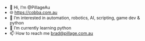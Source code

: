 - 👋 Hi, I’m @PillageAu
- 🌐 https://cobba.com.au
- 👀 I’m interested in automation, robotics, AI, scripting, game dev & python
- 🌱 I’m currently learning python
- 📫 How to reach me brad@pillage.com.au


<!---
PillageAu/PillageAu is a ✨ special ✨ repository because its `README.md` (this file) appears on your GitHub profile.
You can click the Preview link to take a look at your changes.
--->
